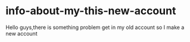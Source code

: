 # info-about-my-this-new-account
Hello guys,there is something problem get in my old account so I make a new account
